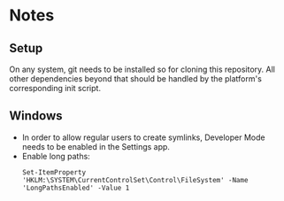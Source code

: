 # Notes

## Setup

On any system, git needs to be installed so for cloning this repository. All other dependencies beyond that should be handled by the platform's corresponding init script.

## Windows

- In order to allow regular users to create symlinks, Developer Mode needs to be enabled in the Settings app.
- Enable long paths:
  ```
  Set-ItemProperty 'HKLM:\SYSTEM\CurrentControlSet\Control\FileSystem' -Name 'LongPathsEnabled' -Value 1
  ```
